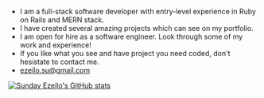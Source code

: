 - I am a full-stack software developer with entry-level experience in Ruby on Rails and MERN stack.
- I have created several amazing projects which can see on my portfolio.
- I am open for hire as a software engineer. Look through some of my work and experience!
- If you like what you see and have project you need coded, don't hesistate to contact me.
- ezeilo.su@gmail.com

[![Sunday Ezeilo's GitHub stats](https://github-readme-stats.vercel.app/api?username=ezeilo-su)](https://github.com/ezeilo-su/github-readme-stats&show_icons=true&theme=radical)

